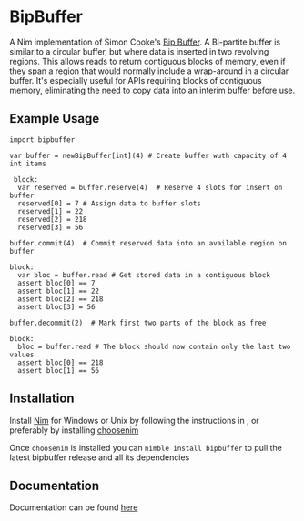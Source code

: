 # BipBuffer
A Nim implementation of Simon Cooke's <a class="external reference" href="https://www.codeproject.com/articles/3479/the-bip-buffer-the-circular-buffer-with-a-twist">Bip Buffer</a>. A Bi-partite buffer is similar to a circular buffer, but where data is inserted in two revolving regions. This allows reads to return contiguous blocks of memory, even if they span a region that would normally include a wrap-around in a circular buffer. It's especially useful for APIs requiring blocks of contiguous memory, eliminating the need to copy data into an interim buffer before use.

## Example Usage                                                        
```
import bipbuffer

var buffer = newBipBuffer[int](4) # Create buffer wuth capacity of 4 int items
 
 block:
  var reserved = buffer.reserve(4)  # Reserve 4 slots for insert on buffer
  reserved[0] = 7 # Assign data to buffer slots
  reserved[1] = 22
  reserved[2] = 218
  reserved[3] = 56

buffer.commit(4)  # Commit reserved data into an available region on buffer

block:
  var bloc = buffer.read # Get stored data in a contiguous block
  assert bloc[0] == 7
  assert bloc[1] == 22
  assert bloc[2] == 218
  assert bloc[3] = 56

buffer.decommit(2)  # Mark first two parts of the block as free

block:
  bloc = buffer.read # The block should now contain only the last two values
  assert bloc[0] == 218
  assert bloc[1] == 56
```
## Installation
Install <a class="external reference" href="https://nim-lang.org/install.html">Nim</a> for Windows or Unix by following the instructions in , or preferably by installing <a class="reference external" href="https://github.com/dom96/choosenim">choosenim</a>

Once ```choosenim``` is installed you can ```nimble install bipbuffer``` to pull the latest bipbuffer release and all its dependencies

## Documentation
Documentation can be found <a class="reference" href="https://marcazar.github.io/BipBuffep/docs/bipbuffer.html">here</a>
